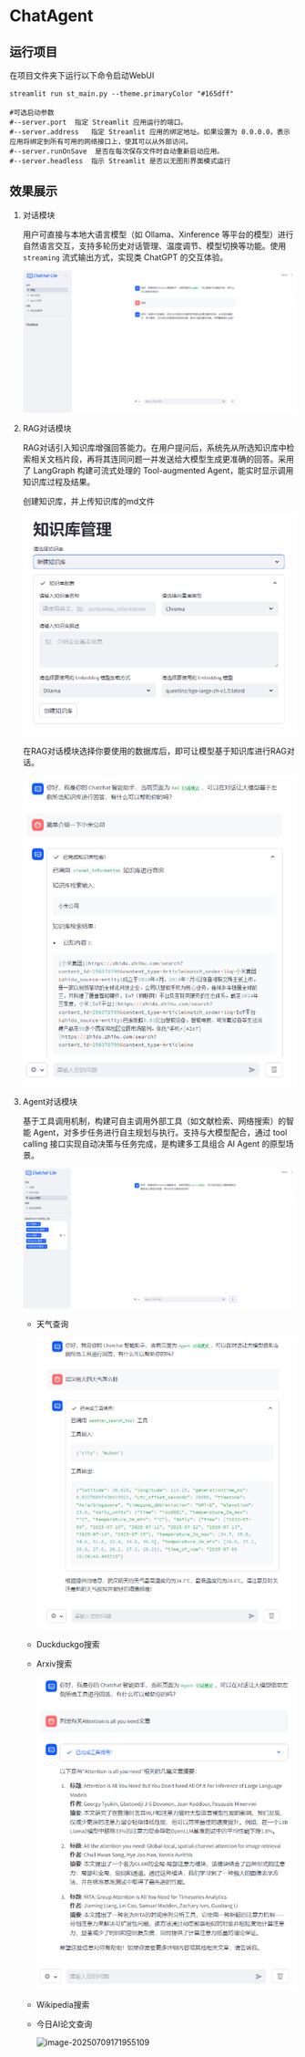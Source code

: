 # ChatAgent
## 运行项目

在项目文件夹下运行以下命令启动WebUI

```
streamlit run st_main.py --theme.primaryColor "#165dff"

#可选启动参数
#--server.port	指定 Streamlit 应用运行的端口。
#--server.address	指定 Streamlit 应用的绑定地址。如果设置为 0.0.0.0，表示应用将绑定到所有可用的网络接口上，使其可以从外部访问。
#--server.runOnSave	 是否在每次保存文件时自动重新启动应用。
#--server.headless	指示 Streamlit 是否以无图形界面模式运行
```

## 效果展示

1. 对话模块

   用户可直接与本地大语言模型（如 Ollama、Xinference 等平台的模型）进行自然语言交互，支持多轮历史对话管理、温度调节、模型切换等功能。使用 `streaming` 流式输出方式，实现类 ChatGPT 的交互体验。

   ![chat](chatchat\img\chat.png)

2. RAG对话模块

   RAG对话引入知识库增强回答能力。在用户提问后，系统先从所选知识库中检索相关文档片段，再将其连同问题一并发送给大模型生成更准确的回答。采用了 LangGraph 构建可流式处理的 Tool-augmented Agent，能实时显示调用知识库过程及结果。

   创建知识库，并上传知识库的md文件

   ![知识库管理](chatchat\img\知识库管理.png)

   在RAG对话模块选择你要使用的数据库后，即可让模型基于知识库进行RAG对话。

   ![RAG对话](chatchat\img\RAG对话.png)

3. Agent对话模块

   基于工具调用机制，构建可自主调用外部工具（如文献检索、网络搜索）的智能 Agent，对多步任务进行自主规划与执行。支持与大模型配合，通过 tool calling 接口实现自动决策与任务完成，是构建多工具组合 AI Agent 的原型场景。

   ![AgentChat](chatchat\img\AgentChat.png)

   - 天气查询

     ![天气查询](chatchat\img\天气查询.png)

   - Duckduckgo搜索

     

   - Arxiv搜索

     ![image-20250709170852312](chatchat\img\Arxiv搜索.png)

   - Wikipedia搜索

   - 今日AI论文查询

     ![image-20250709171955109](~\chatchat\img\今日论文查询.png)
